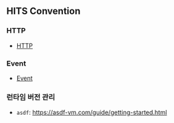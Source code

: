 ## HITS Convention

### HTTP

- [HTTP](message/http.md)

### Event

- [Event](message/event.md)

### 런타임 버전 관리

- `asdf`: https://asdf-vm.com/guide/getting-started.html
